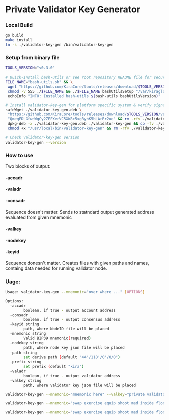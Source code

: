 # Private Validator Key Generator

### Local Build

```bash
go build
make install
ln -s ./validator-key-gen /bin/validator-key-gen
```

### Setup from binary file

```bash
TOOLS_VERSION="v0.3.0"

# Quick-Install bash-utils or see root repository README file for secure download
FILE_NAME="bash-utils.sh" && \
 wget "https://github.com/KiraCore/tools/releases/download/$TOOLS_VERSION/${FILE_NAME}" -O ./$FILE_NAME && \
 chmod -v 555 ./$FILE_NAME && ./$FILE_NAME bashUtilsSetup "/var/kiraglob" && . /etc/profile && \
 echoInfo "INFO: Installed bash-utils $(bash-utils bashUtilsVersion)"

# Install validator-key-gen for platform specific system & verify signature file
safeWget ./validator-key-gen.deb \
 "https://github.com/KiraCore/tools/releases/download/$TOOLS_VERSION/validator-key-gen-$(getPlatform)-$(getArch).deb" \
 "QmeqFDLGfwoWgCy2ZEFXerVC5XW8c5xgRyhK5bLArBr2ue" && rm -rfv ./validator-key-gen && \
 dpkg-deb -x ./validator-key-gen.deb ./validator-key-gen && cp -fv ./validator-key-gen/bin/validator-key-gen /usr/local/bin/validator-key-gen && \
 chmod +x "/usr/local/bin/validator-key-gen" && rm -rfv ./validator-key-gen ./validator-key-gen.deb

# Check validator-key-gen version
validator-key-gen --version
```

### How to use

Two blocks of output:

#### -accadr
#### -valadr
#### -consadr
Sequence doesn't matter. Sends to statndard output generated address evaluated from given mnemonic

#### -valkey
#### -nodekey
#### -keyid
Sequence donesn't matter. Creates files with given paths and names, containg data needed for running validator node.

### Uage: 
```bash
Usage: validator-key-gen --mnemonic="over where ..." [OPTIONS]

Options:
  -accadr
        boolean, if true - output account address
  -consadr
        boolean, if true - output consensus address
  -keyid string
        path, where NodeID file will be placed
  -mnemonic string
        Valid BIP39 mnemonic(required)
  -nodekey string
        path, where node key json file will be placed
  -path string
        set derive path (default "44'/118'/0'/0/0")
  -prefix string
        set prefix (default "kira")
  -valadr
        boolean, if true - output validator address
  -valkey string
        path, where validator key json file will be placed
```

```bash
validator-key-gen --mnemonic="mnemonic here" --valkey="private validator key path here" --nodekey="node key path here" --keyid="node id path here"
```


```bash
validator-key-gen --mnemonic="swap exercise equip shoot mad inside floor wheel loan visual stereo build frozen always bulb naive subway foster marine erosion shuffle flee action there" --valkey=./priv_validator_key.json --nodekey=./node_key.json --keyid=./node_id.key
```

```bash
validator-key-gen --mnemonic="swap exercise equip shoot mad inside floor wheel loan visual stereo build frozen always bulb naive subway foster marine erosion shuffle flee action there" --valkey=./priv_validator_key.json --nodekey=./node_key.json --keyid=./node_id.key
```